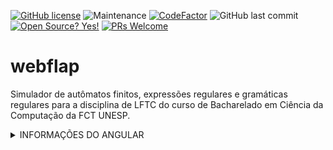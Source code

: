 [![GitHub license](https://img.shields.io/github/license/chinaglia-rafa/webflap.svg)](https://github.com/chinaglia-rafa/webflap/blob/main/LICENSE)
![Maintenance](https://img.shields.io/maintenance/yes/2020?color=%23a263c2)
[![CodeFactor](https://www.codefactor.io/repository/github/chinaglia-rafa/webflap/badge)](https://www.codefactor.io/repository/github/chinaglia-rafa/webflap)
![GitHub last commit](https://img.shields.io/github/last-commit/chinaglia-rafa/webflap)
[![Open Source? Yes!](https://badgen.net/badge/Open%20Source%3F/Yes%21/blue?icon=github)](https://github.com/Naereen/badges/)
[![PRs Welcome](https://img.shields.io/badge/PRs-welcome-brightgreen.svg?style=flat)](http://makeapullrequest.com)

# webflap
Simulador de autômatos finitos, expressões regulares e gramáticas regulares para a disciplina de LFTC do curso de Bacharelado em Ciência da Computação da FCT UNESP.

<details><summary>INFORMAÇÕES DO ANGULAR</summary>
<p>

This project was generated with [Angular CLI](https://github.com/angular/angular-cli) version 10.1.4.

## Development server

Run `ng serve` for a dev server. Navigate to `http://localhost:4200/`. The app will automatically reload if you change any of the source files.

## Code scaffolding

Run `ng generate component component-name` to generate a new component. You can also use `ng generate directive|pipe|service|class|guard|interface|enum|module`.

## Build

Run `ng build` to build the project. The build artifacts will be stored in the `dist/` directory. Use the `--prod` flag for a production build.

## Running unit tests

Run `ng test` to execute the unit tests via [Karma](https://karma-runner.github.io).

## Running end-to-end tests

Run `ng e2e` to execute the end-to-end tests via [Protractor](http://www.protractortest.org/).

## Further help

To get more help on the Angular CLI use `ng help` or go check out the [Angular CLI README](https://github.com/angular/angular-cli/blob/master/README.md).
</p></details>
